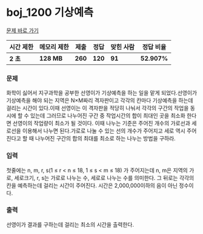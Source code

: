 # boj_1200 기상예측

<a href="https://www.acmicpc.net/problem/1200">문제 바로 가기</a>
            
| **시간 제한** | **메모리 제한** | **제출** | **정답** | **맞힌 사람** | **정답 비율** |
| ------------- | --------------- | -------- | -------- | ------------- | ------------- |
| **2 초** | **128 MB** | **260** | **120** | **91** | **52.907%** |

### 문제

화학이 싫어서 지구과학을 공부한 선영이가 기상예측을 하는 일을 맡게 되었다.선영이가 기상예측을 해야 되는 지역은 N×M짜리 격자판이고 각각의 칸마다 기상예측을 하는데 걸리는 시간이 있다.이때 선영이는 이 격자판을 적당히 나눠서 각각의 구간의 작업을 동시에 할 수 있는데 그러므로 나누어진 구간 중 작업시간의 합이 최대인 곳을 최소화 한다면 선영이의 작업량이 최소가 될 것이다. 이때 나누는 기준은 주어진 개수의 가로선과 세로선을 이용해서 나누면 된다.가로로 나눌 수 있는 선의 개수가 주어지고 세로 역시 주어진다고 할 때 나누어진 구간의 합의 최대를 최소로 하는 나누는 방법을 구하라.

### 입력
            
첫줄에는 n, m, r, s(1 ≤ r < n ≤ 18, 1 ≤ s < m ≤ 18) 가 주어지는데 n, m은 지역의 가로, 세로크기, r, s는 가로로 나누는 수, 세로로 나누는 수를 의미한다. 그 뒤로는 각각의 칸을 예측하는데 걸리는 시간이 주어진다. 시간은 2,000,000이하의 음이 아닌 정수이다.
            
### 출력

선영이가 결과를 구하는데 걸리는 최소의 시간을 출력한다.